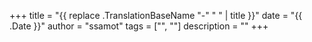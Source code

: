 +++
title = "{{ replace .TranslationBaseName "-" " " | title }}"
date = "{{ .Date }}"
author = "ssamot"
tags = ["", ""]
description = ""
+++
